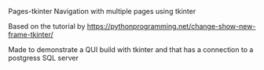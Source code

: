 Pages-tkinter
Navigation with multiple pages using tkinter

Based on the tutorial by https://pythonprogramming.net/change-show-new-frame-tkinter/

Made to demonstrate a QUI build with tkinter and that has a connection to a postgress SQL server
